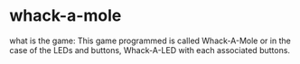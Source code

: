# whack-a-mole
what is the game: This game programmed is called Whack-A-Mole or in the case of the LEDs and buttons, Whack-A-LED with each associated buttons. 
